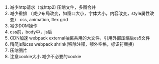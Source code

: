 1. 减少http请求（或http2)
    压缩文件，多图合并
2. 减少重排
    （减少布局改变，如窗口大小，字体大小，内容改变，style属性改变）
    css, animation, flex grid
3. 减少DOM操作
4. css前，body中，js后
5. CDN加速
    webpack external抽离共用的大文件，引用外部压缩后es5文件
6. 精简js和css
    webpack shrink(移除注释，额外空格，标识符替换)
7. 压缩图片
8. 注意cookie大小
    减少不必要的cookie